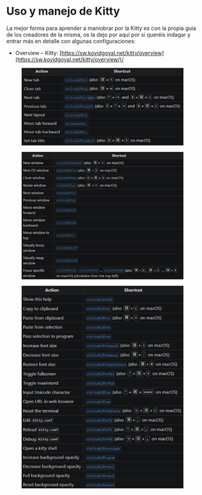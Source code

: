 # Uso y manejo de Kitty

La mejor forma para aprender a maniobrar por la Kitty es con la propia guía de los creadores de la misma, os la dejo por aquí por si queréis indagar y entrar más en detalle con algunas configuraciones:

* Overview – Kitty: [https://sw.kovidgoyal.net/kitty/overview](https://sw.kovidgoyal.net/kitty/overview/)/

<div align="left">

<figure><img src="../../.gitbook/assets/image.png" alt=""><figcaption></figcaption></figure>

</div>

<div align="left">

<figure><img src="../../.gitbook/assets/image (1).png" alt=""><figcaption></figcaption></figure>

</div>

<div align="left">

<figure><img src="../../.gitbook/assets/image (2).png" alt=""><figcaption></figcaption></figure>

</div>
